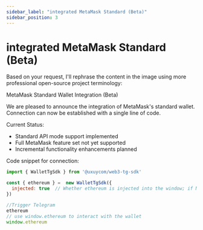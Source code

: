 ```yaml
---
sidebar_label: "integrated MetaMask Standard (Beta)"
sidebar_position: 3
---
```


# integrated MetaMask Standard (Beta)

Based on your request, I'll rephrase the content in the image using more professional open-source project terminology:

MetaMask Standard Wallet Integration (Beta)

We are pleased to announce the integration of MetaMask's standard wallet. Connection can now be established with a single line of code.

Current Status:
- Standard API mode support implemented
- Full MetaMask feature set not yet supported
- Incremental functionality enhancements planned

Code snippet for connection:
```javascript
import { WalletTgSdk } from '@uxuycom/web3-tg-sdk'

const { ethereum } =  new WalletTgSdk({ 
  injected: true  // Whether ethereum is injected into the window; if MetaMask is present, it will not be injected.
})

//Trigger Telegram
ethereum
// use window.ethereum to interact with the wallet
window.ethereum

```

